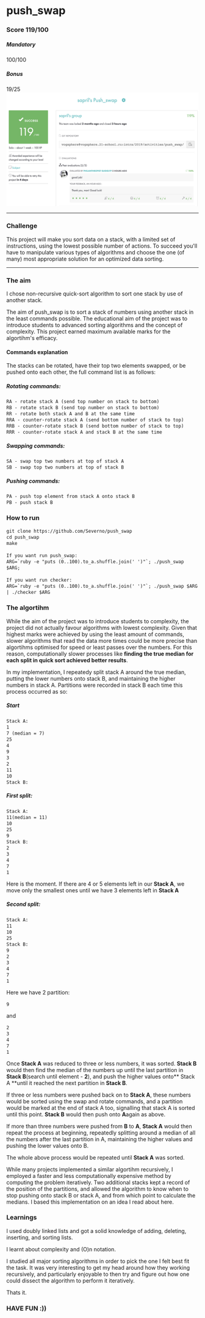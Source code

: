 # push_swap
### Score 119/100
##### Mandatory
100/100
##### Bonus
19/25
![Score](Score.png)
***
### Challenge
This project will make you sort data on a stack, with a limited set of instructions, using
the lowest possible number of actions. To succeed you'll have to manipulate various
types of algorithms and choose the one (of many) most appropriate solution for an
optimized data sorting.
  
***
### The aim
I chose non-recursive quick-sort algorithm to sort one stack by use of another stack.

The aim of push_swap is to sort a stack of numbers using another stack in the least commands possible. The educational aim of the project was to introduce students to advanced sorting algorithms and the concept of complexity. This project earned maximum available marks for the algortihm's efficacy.

#### Commands explanation
The stacks can be rotated, have their top two elements swapped, or be pushed onto each other, the full command list is as follows:

##### Rotating commands:
```
RA - rotate stack A (send top number on stack to bottom)
RB - rotate stack B (send top number on stack to bottom)
RR - rotate both stack A and B at the same time
RRA - counter-rotate stack A (send bottom number of stack to top)
RRB - counter-rotate stack B (send bottom number of stack to top)
RRR - counter-rotate stack A and stack B at the same time
```
##### Swapping commands:
```
SA - swap top two numbers at top of stack A
SB - swap top two numbers at top of stack B
```
##### Pushing commands:
```
PA - push top element from stack A onto stack B
PB - push stack B
```
###  How to run
```console
git clone https://github.com/Severno/push_swap
cd push_swap
make

If you want run push_swap:
ARG=`ruby -e "puts (0..100).to_a.shuffle.join(' ')"`; ./push_swap $ARG;

If you want run checker:
ARG=`ruby -e "puts (0..100).to_a.shuffle.join(' ')"`; ./push_swap $ARG | ./checker $ARG
```
### The algortihm

While the aim of the project was to introduce students to complexity, the project did not actually favour algorithms with lowest complexity. Given that highest marks were achieved by using the least amount of commands, slower algorithms that read the data more times could be more precise than algortihms optimised for speed or least passes over the numbers. For this reason, computationally slower processes like **finding the true median for each split in quick sort achieved better results**.

In my implementation, I repeatedy split stack A around the true median, putting the lower numbers onto stack B, and maintaining the higher numbers in stack A. Partitions were recorded in stack B each time this process occurred as so:

##### Start
```
Stack A:
1
7 (median = 7)
25
4
9
3
2
11
10
Stack B:
```
##### First split:
```
Stack A: 
11(median = 11)
10
25
9
Stack B: 
2
3
4
7
1
```
Here is the moment. If there are 4 or 5 elements left in our **Stack A**, we move only the smallest ones until we have 3 elements left in **Stack A**
##### Second split:
```
Stack A:
11
10
25
Stack B:
9
2
3
4
7
1
```
Here we have 2 partition:
```
9
```
and
```
2
3
4
7
1
```
Once **Stack A** was reduced to three or less numbers, it was sorted. **Stack B** would then find the median of the numbers up until the last partition in **Stack B**(search until element - **2**), and push the higher values onto** Stack A **until it reached the next partition in **Stack B**.

If three or less numbers were pushed back on to **Stack A**, these numbers would be sorted using the swap and rotate commands, and a partition would be marked at the end of stack A too, signalling that stack A is sorted until this point. **Stack B** would then push onto **A**again as above.

If more than three numbers were pushed from **B** to **A**, **Stack A** would then repeat the process at beginning, repeatedly splitting around a median of all the numbers after the last partition in A, maintaining the higher values and pushing the lower values onto B.

The whole above process would be repeated until **Stack A** was sorted.

While many projects implemented a similar algortihm recursively, I employed a faster and less computationally expensive method by computing the problem iteratively. Two additional stacks kept a record of the position of the partitions, and allowed the algorithm to know when to stop pushing onto stack B or stack A, and from which point to calculate the medians. I based this implementation on an idea I read about here.

### Learnings
I used doubly linked lists and got a solid knowledge of adding, deleting, inserting, and sorting lists.

I learnt about complexity and (O)n notation.

I studied all major sorting algorithms in order to pick the one I felt best fit the task. It was very interesting to get my head around how they working recursively, and particularly enjoyable to then try and figure out how one could dissect the algorithm to perform it iteratively.

Thats it.
### HAVE FUN :))
